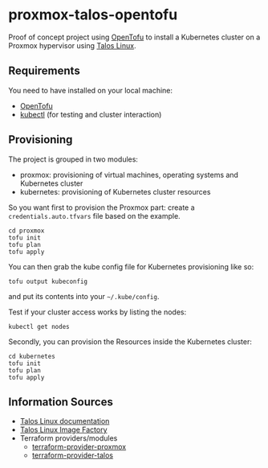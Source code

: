 # proxmox-talos-opentofu
Proof of concept project using [OpenTofu](https://opentofu.org/) to install a Kubernetes cluster on a Proxmox
hypervisor using [Talos Linux](https://www.talos.dev/).

## Requirements
You need to have installed on your local machine:
* [OpenTofu](https://opentofu.org/)
* [kubectl](https://kubernetes.io/docs/reference/kubectl/) (for testing and cluster interaction)

## Provisioning
The project is grouped in two modules:
* proxmox: provisioning of virtual machines, operating systems and Kubernetes cluster
* kubernetes: provisioning of Kubernetes cluster resources

So you want first to provision the Proxmox part: create a `credentials.auto.tfvars` file based on the example.
```shell
cd proxmox
tofu init
tofu plan
tofu apply
```

You can then grab the kube config file for Kubernetes provisioning like so:
```shell
tofu output kubeconfig
```
and put its contents into your `~/.kube/config`.

Test if your cluster access works by listing the nodes:
```shell
kubectl get nodes
```

Secondly, you can provision the Resources inside the Kubernetes cluster:
```shell
cd kubernetes
tofu init
tofu plan
tofu apply
```

## Information Sources
* [Talos Linux documentation](https://www.talos.dev/v1.8/)
* [Talos Linux Image Factory](https://factory.talos.dev/)
* Terraform providers/modules
  * [terraform-provider-proxmox](https://github.com/Telmate/terraform-provider-proxmox)
  * [terraform-provider-talos](https://github.com/siderolabs/terraform-provider-talos)
